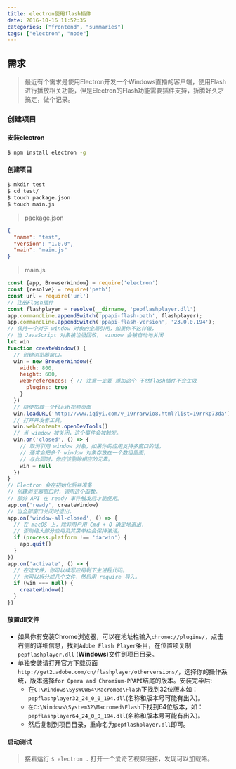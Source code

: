 ```yaml
---
title: electron使用flash插件
date: 2016-10-16 11:52:35
categories: ["frontend", "summaries"]
tags: ["electron", "node"]
---
```


## 需求
> 最近有个需求是使用Electron开发一个Windows直播的客户端，使用Flash进行播放相关功能，但是Electron的Flash功能需要插件支持，折腾好久才搞定，做个记录。  
<!-- more -->

### 创建项目
#### 安装electron  
```bash
$ npm install electron -g
```
#### 创建项目
```bash
$ mkdir test
$ cd test/
$ touch package.json
$ touch main.js
```
> package.json  
```json
{
  "name": "test",
  "version": "1.0.0",
  "main": "main.js"
}
```
> main.js  
```js
const {app, BrowserWindow} = require('electron')
const {resolve} = require('path')
const url = require('url')
// 注册Flash插件
const flashplayer = resolve(__dirname, 'pepflashplayer.dll')
app.commandLine.appendSwitch('ppapi-flash-path', flashplayer);
app.commandLine.appendSwitch('ppapi-flash-version', '23.0.0.194');
// 保持一个对于 window 对象的全局引用，如果你不这样做，
// 当 JavaScript 对象被垃圾回收， window 会被自动地关闭
let win
function createWindow() {
  // 创建浏览器窗口。
  win = new BrowserWindow({
    width: 800,
    height: 600,
    webPreferences: { // 注意一定要 添加这个 不然flash插件不会生效
      plugins: true
    }
  })
  // 随便加载一个flash视频页面
  win.loadURL('http://www.iqiyi.com/v_19rrarwio8.html?list=19rrkp73da')
  // 打开开发者工具。
  win.webContents.openDevTools()
  // 当 window 被关闭，这个事件会被触发。
  win.on('closed', () => {
    // 取消引用 window 对象，如果你的应用支持多窗口的话，
    // 通常会把多个 window 对象存放在一个数组里面，
    // 与此同时，你应该删除相应的元素。
    win = null
  })
}
// Electron 会在初始化后并准备
// 创建浏览器窗口时，调用这个函数。
// 部分 API 在 ready 事件触发后才能使用。
app.on('ready', createWindow)
// 当全部窗口关闭时退出。
app.on('window-all-closed', () => {
  // 在 macOS 上，除非用户用 Cmd + Q 确定地退出，
  // 否则绝大部分应用及其菜单栏会保持激活。
  if (process.platform !== 'darwin') {
    app.quit()
  }
})
app.on('activate', () => {
  // 在这文件，你可以续写应用剩下主进程代码。
  // 也可以拆分成几个文件，然后用 require 导入。
  if (win === null) {
    createWindow()
  }
})
```
#### 放置dll文件
+ 如果你有安装Chrome浏览器，可以在地址栏输入`chrome://plugins/`，点击右侧的详细信息，找到`Adobe Flash Player`条目，在位置项复制`pepflashplayer.dll` (**Windows**)文件到项目目录。
+ 单独安装请打开官方下载页面 `http://get2.adobe.com/cn/flashplayer/otherversions/`，选择你的操作系统，版本选择`for Opera and Chromium-PPAPI`结尾的版本。安装完毕后:
    - 在`C:\Windows\SysWOW64\Macromed\Flash`下找到32位版本如：`pepflashplayer32_24_0_0_194.dll`(名称和版本号可能有出入)。 
    - `在C:\Windows\System32\Macromed\Flash`下找到64位版本，如：`pepflashplayer64_24_0_0_194.dll`(名称和版本号可能有出入)。
    - 然后复制到项目目录，重命名为`pepflashplayer.dll`即可。

#### 启动测试
> 接着运行 `$ electron .` 打开一个爱奇艺视频链接，发现可以加载咯。

